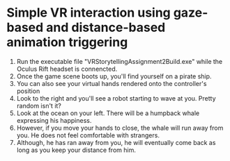 # Simple VR interaction using gaze-based and distance-based animation triggering

1. Run the executable file "VRStorytellingAssignment2Build.exe" while the Oculus Rift headset is connencted.
2. Once the game scene boots up, you'll find yourself on a pirate ship. 
3. You can also see your virtual hands rendered onto the controller's position
4. Look to the right and you'll see a robot starting to wave at you. Pretty random isn't it?
5. Look at the ocean on your left. There will be a humpback whale expressing his happiness. 
6. However, if you move your hands to close, the whale will run away from you. He does not feel comfortable with strangers.
7. Although, he has ran away from you, he will eventually come back as long as you keep your distance from him. 
